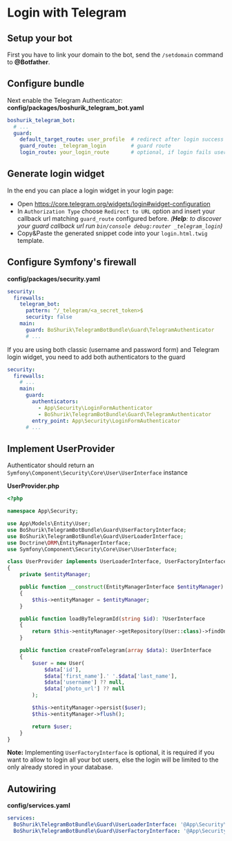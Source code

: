 # Login with Telegram


## Setup your bot

First you have to link your domain to the bot,
send the `/setdomain` command to **@Botfather**.


## Configure bundle

Next enable the Telegram Authenticator:
**config/packages/boshurik_telegram_bot.yaml**
```yaml
boshurik_telegram_bot:
  # ...
  guard:
    default_target_route: user_profile  # redirect after login success
    guard_route: _telegram_login        # guard route
    login_route: your_login_route       # optional, if login fails user will be redirected there
```

## Generate login widget

In the end you can place a login widget in your login page:
- Open https://core.telegram.org/widgets/login#widget-configuration
- In `Authorization Type` choose `Redirect to URL` option and insert your callback url matching `guard_route` configured before.
  *(**Help**: to discover your guard callback url run `bin/console debug:router _telegram_login`)*
- Copy&Paste the generated snippet code into your `login.html.twig` template.


## Configure Symfony's firewall

**config/packages/security.yaml**
```yaml
security:
  firewalls:
    telegram_bot:
      pattern: ^/_telegram/<a_secret_token>$
      security: false
    main:
      guard: BoShurik\TelegramBotBundle\Guard\TelegramAuthenticator
      # ...
```

If you are using both classic (username and password form) and Telegram login widget,
you need to add both authenticators to the guard
```yaml
security:
  firewalls:
    # ...
    main:
      guard:
        authenticators:
          - App\Security\LoginFormAuthenticator
          - BoShurik\TelegramBotBundle\Guard\TelegramAuthenticator
        entry_point: App\Security\LoginFormAuthenticator
      # ...
```

## Implement UserProvider

Authenticator should return an `Symfony\Component\Security\Core\User\UserInterface` instance

**UserProvider.php**
```php
<?php

namespace App\Security;

use App\Models\Entity\User;
use BoShurik\TelegramBotBundle\Guard\UserFactoryInterface;
use BoShurik\TelegramBotBundle\Guard\UserLoaderInterface;
use Doctrine\ORM\EntityManagerInterface;
use Symfony\Component\Security\Core\User\UserInterface;

class UserProvider implements UserLoaderInterface, UserFactoryInterface
{
    private $entityManager;

    public function __construct(EntityManagerInterface $entityManager)
    {
        $this->entityManager = $entityManager;
    }

    public function loadByTelegramId(string $id): ?UserInterface
    {
        return $this->entityManager->getRepository(User::class)->findOneBy(['telegram.id' => $id]);
    }

    public function createFromTelegram(array $data): UserInterface
    {
        $user = new User(
            $data['id'],
            $data['first_name'].' '.$data['last_name'],
            $data['username'] ?? null,
            $data['photo_url'] ?? null
        );

        $this->entityManager->persist($user);
        $this->entityManager->flush();

        return $user;
    }
}
```

**Note:** Implementing `UserFactoryInterface` is optional,
  it is required if you want to allow to login all your bot users,
  else the login will be limited to the only already stored in your database.


## Autowiring

**config/services.yaml**
```yaml
services:
  BoShurik\TelegramBotBundle\Guard\UserLoaderInterface: '@App\Security\UserProvider'
  BoShurik\TelegramBotBundle\Guard\UserFactoryInterface: '@App\Security\UserProvider'
```